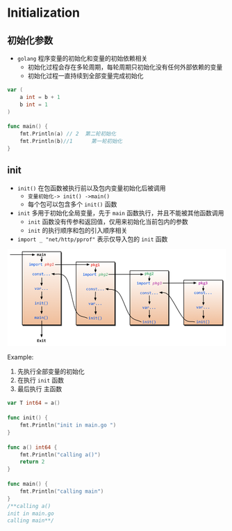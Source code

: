# Initialization
## 初始化参数
- `golang` 程序变量的初始化和变量的初始依赖相关
  - 初始化过程会存在多轮周期，每轮周期只初始化没有任何外部依赖的变量
  - 初始化过程一直持续到全部变量完成初始化
```go
var (
	a int = b + 1
	b int = 1
)

func main() {
	fmt.Println(a) // 2  第二轮初始化
	fmt.Println(b)//1      第一轮初始化
}
```
## init
- `init()` 在包函数被执行前以及包内变量初始化后被调用
  - `变量初始化-> init() ->main()`
  - 每个包可以包含多个 `init()` 函数
- `init` 多用于初始化全局变量，先于 `main` 函数执行，并且不能被其他函数调用
  - `init` 函数没有传参和返回值，仅用来初始化当前包内的参数
  - `init` 的执行顺序和包的引入顺序相关
- `import _ "net/http/pprof"` 表示仅导入包的 `init` 函数

![](./images/init.png)

Example:

1. 先执行全部变量的初始化
2. 在执行 `init` 函数
3. 最后执行 主函数
```go
var T int64 = a()

func init() {
	fmt.Println("init in main.go ")
}

func a() int64 {
	fmt.Println("calling a()")
	return 2
}

func main() {
	fmt.Println("calling main")
}
/**calling a()
init in main.go 
calling main**/
```
